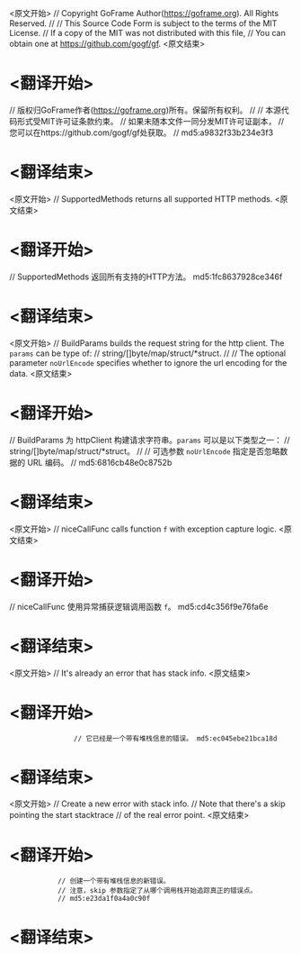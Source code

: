 
<原文开始>
// Copyright GoFrame Author(https://goframe.org). All Rights Reserved.
//
// This Source Code Form is subject to the terms of the MIT License.
// If a copy of the MIT was not distributed with this file,
// You can obtain one at https://github.com/gogf/gf.
<原文结束>

# <翻译开始>
// 版权归GoFrame作者(https://goframe.org)所有。保留所有权利。
//
// 本源代码形式受MIT许可证条款约束。
// 如果未随本文件一同分发MIT许可证副本，
// 您可以在https://github.com/gogf/gf处获取。
// md5:a9832f33b234e3f3
# <翻译结束>


<原文开始>
// SupportedMethods returns all supported HTTP methods.
<原文结束>

# <翻译开始>
// SupportedMethods 返回所有支持的HTTP方法。 md5:1fc8637928ce346f
# <翻译结束>


<原文开始>
// BuildParams builds the request string for the http client. The `params` can be type of:
// string/[]byte/map/struct/*struct.
//
// The optional parameter `noUrlEncode` specifies whether to ignore the url encoding for the data.
<原文结束>

# <翻译开始>
// BuildParams 为 httpClient 构建请求字符串。`params` 可以是以下类型之一：
// string/[]byte/map/struct/*struct。
//
// 可选参数 `noUrlEncode` 指定是否忽略数据的 URL 编码。
// md5:6816cb48e0c8752b
# <翻译结束>


<原文开始>
// niceCallFunc calls function `f` with exception capture logic.
<原文结束>

# <翻译开始>
// niceCallFunc 使用异常捕获逻辑调用函数 `f`。 md5:cd4c356f9e76fa6e
# <翻译结束>


<原文开始>
// It's already an error that has stack info.
<原文结束>

# <翻译开始>
					// 它已经是一个带有堆栈信息的错误。 md5:ec045ebe21bca18d
# <翻译结束>


<原文开始>
				// Create a new error with stack info.
				// Note that there's a skip pointing the start stacktrace
				// of the real error point.
<原文结束>

# <翻译开始>
				// 创建一个带有堆栈信息的新错误。
				// 注意，skip 参数指定了从哪个调用栈开始追踪真正的错误点。
				// md5:e23da1f0a4a0c90f
# <翻译结束>

